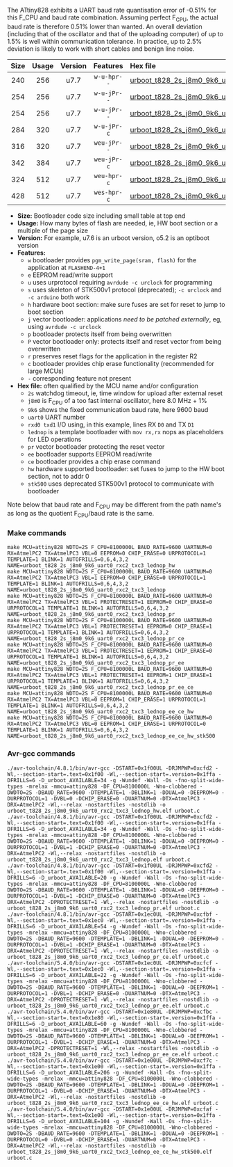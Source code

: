 The ATtiny828 exhibits a UART baud rate quantisation error of -0.51% for this F_CPU and baud rate combination. Assuming perfect F<sub>CPU</sub>, the actual baud rate is therefore 0.51% lower than wanted. An overall deviation (including that of the oscillator and that of the uploading computer) of up to 1.5% is well within communication tolerance. In practice, up to 2.5% deviation is likely to work with short cables and benign line noise.

|Size|Usage|Version|Features|Hex file|
|:-:|:-:|:-:|:-:|:--|
|240|256|u7.7|`w-u-hpr--`|[urboot_t828_2s_j8m0_9k6_uart0_rxc2_txc3_lednop_hw.hex](https://raw.githubusercontent.com/stefanrueger/urboot.hex/main/mcus/attiny828/watchdog_2_s/internal_oscillator_j%2B1.25%25/%2B8m000000_hz/%2B%2B%2B9k6_baud/uart0_rxc2_txc3/lednop/urboot_t828_2s_j8m0_9k6_uart0_rxc2_txc3_lednop_hw.hex)|
|254|256|u7.7|`w-u-jPr--`|[urboot_t828_2s_j8m0_9k6_uart0_rxc2_txc3_lednop.hex](https://raw.githubusercontent.com/stefanrueger/urboot.hex/main/mcus/attiny828/watchdog_2_s/internal_oscillator_j%2B1.25%25/%2B8m000000_hz/%2B%2B%2B9k6_baud/uart0_rxc2_txc3/lednop/urboot_t828_2s_j8m0_9k6_uart0_rxc2_txc3_lednop.hex)|
|254|256|u7.7|`w-u-jPr--`|[urboot_t828_2s_j8m0_9k6_uart0_rxc2_txc3_lednop_pr.hex](https://raw.githubusercontent.com/stefanrueger/urboot.hex/main/mcus/attiny828/watchdog_2_s/internal_oscillator_j%2B1.25%25/%2B8m000000_hz/%2B%2B%2B9k6_baud/uart0_rxc2_txc3/lednop/urboot_t828_2s_j8m0_9k6_uart0_rxc2_txc3_lednop_pr.hex)|
|284|320|u7.7|`w-u-jPr-c`|[urboot_t828_2s_j8m0_9k6_uart0_rxc2_txc3_lednop_pr_ce.hex](https://raw.githubusercontent.com/stefanrueger/urboot.hex/main/mcus/attiny828/watchdog_2_s/internal_oscillator_j%2B1.25%25/%2B8m000000_hz/%2B%2B%2B9k6_baud/uart0_rxc2_txc3/lednop/urboot_t828_2s_j8m0_9k6_uart0_rxc2_txc3_lednop_pr_ce.hex)|
|316|320|u7.7|`weu-jPr--`|[urboot_t828_2s_j8m0_9k6_uart0_rxc2_txc3_lednop_pr_ee.hex](https://raw.githubusercontent.com/stefanrueger/urboot.hex/main/mcus/attiny828/watchdog_2_s/internal_oscillator_j%2B1.25%25/%2B8m000000_hz/%2B%2B%2B9k6_baud/uart0_rxc2_txc3/lednop/urboot_t828_2s_j8m0_9k6_uart0_rxc2_txc3_lednop_pr_ee.hex)|
|342|384|u7.7|`weu-jPr-c`|[urboot_t828_2s_j8m0_9k6_uart0_rxc2_txc3_lednop_pr_ee_ce.hex](https://raw.githubusercontent.com/stefanrueger/urboot.hex/main/mcus/attiny828/watchdog_2_s/internal_oscillator_j%2B1.25%25/%2B8m000000_hz/%2B%2B%2B9k6_baud/uart0_rxc2_txc3/lednop/urboot_t828_2s_j8m0_9k6_uart0_rxc2_txc3_lednop_pr_ee_ce.hex)|
|324|512|u7.7|`weu-hpr-c`|[urboot_t828_2s_j8m0_9k6_uart0_rxc2_txc3_lednop_ee_ce_hw.hex](https://raw.githubusercontent.com/stefanrueger/urboot.hex/main/mcus/attiny828/watchdog_2_s/internal_oscillator_j%2B1.25%25/%2B8m000000_hz/%2B%2B%2B9k6_baud/uart0_rxc2_txc3/lednop/urboot_t828_2s_j8m0_9k6_uart0_rxc2_txc3_lednop_ee_ce_hw.hex)|
|428|512|u7.7|`wes-hpr-c`|[urboot_t828_2s_j8m0_9k6_uart0_rxc2_txc3_lednop_ee_ce_hw_stk500.hex](https://raw.githubusercontent.com/stefanrueger/urboot.hex/main/mcus/attiny828/watchdog_2_s/internal_oscillator_j%2B1.25%25/%2B8m000000_hz/%2B%2B%2B9k6_baud/uart0_rxc2_txc3/lednop/urboot_t828_2s_j8m0_9k6_uart0_rxc2_txc3_lednop_ee_ce_hw_stk500.hex)|

- **Size:** Bootloader code size including small table at top end
- **Usage:** How many bytes of flash are needed, ie, HW boot section or a multiple of the page size
- **Version:** For example, u7.6 is an urboot version, o5.2 is an optiboot version
- **Features:**
  + `w` bootloader provides `pgm_write_page(sram, flash)` for the application at `FLASHEND-4+1`
  + `e` EEPROM read/write support
  + `u` uses urprotocol requiring `avrdude -c urclock` for programming
  + `s` uses skeleton of STK500v1 protocol (deprecated); `-c urclock` and `-c arduino` both work
  + `h` hardware boot section: make sure fuses are set for reset to jump to boot section
  + `j` vector bootloader: applications *need to be patched externally*, eg, using `avrdude -c urclock`
  + `p` bootloader protects itself from being overwritten
  + `P` vector bootloader only: protects itself and reset vector from being overwritten
  + `r` preserves reset flags for the application in the register R2
  + `c` bootloader provides chip erase functionality (recommended for large MCUs)
  + `-` corresponding feature not present
- **Hex file:** often qualified by the MCU name and/or configuration
  + `2s` watchdog timeout, ie, time window for upload after external reset
  + `j8m0` is F<sub>CPU</sub> of a too fast internal oscillator, here 8.0 MHz + 1%
  + `9k6` shows the fixed communication baud rate, here 9600 baud
  + `uart0` UART number
  + `rxd0 txd1` I/O using, in this example, lines RX `D0` and TX `D1`
  + `lednop` is a template bootloader with `mov rx,rx` nops as placeholders for LED operations
  + `pr` vector bootloader protecting the reset vector
  + `ee` bootloader supports EEPROM read/write
  + `ce` bootloader provides a chip erase command
  + `hw` hardware supported bootloader: set fuses to jump to the HW boot section, not to addr 0
  + `stk500` uses deprecated STK500v1 protocol to communicate with bootloader


Note below that baud rate and F<sub>CPU</sub> may be different from the path name's as long as the quotient F<sub>CPU</sub>/baud rate is the same.

### Make commands
```
make MCU=attiny828 WDTO=2S F_CPU=8100000L BAUD_RATE=9600 UARTNUM=0 RX=AtmelPC2 TX=AtmelPC3 VBL=0 EEPROM=0 CHIP_ERASE=0 URPROTOCOL=1 TEMPLATE=1 BLINK=1 AUTOFRILLS=0,6,4,3,2 NAME=urboot_t828_2s_j8m0_9k6_uart0_rxc2_txc3_lednop_hw
make MCU=attiny828 WDTO=2S F_CPU=8100000L BAUD_RATE=9600 UARTNUM=0 RX=AtmelPC2 TX=AtmelPC3 VBL=1 EEPROM=0 CHIP_ERASE=0 URPROTOCOL=1 TEMPLATE=1 BLINK=1 AUTOFRILLS=0,6,4,3,2 NAME=urboot_t828_2s_j8m0_9k6_uart0_rxc2_txc3_lednop
make MCU=attiny828 WDTO=2S F_CPU=8100000L BAUD_RATE=9600 UARTNUM=0 RX=AtmelPC2 TX=AtmelPC3 VBL=1 PROTECTRESET=1 EEPROM=0 CHIP_ERASE=0 URPROTOCOL=1 TEMPLATE=1 BLINK=1 AUTOFRILLS=0,6,4,3,2 NAME=urboot_t828_2s_j8m0_9k6_uart0_rxc2_txc3_lednop_pr
make MCU=attiny828 WDTO=2S F_CPU=8100000L BAUD_RATE=9600 UARTNUM=0 RX=AtmelPC2 TX=AtmelPC3 VBL=1 PROTECTRESET=1 EEPROM=0 CHIP_ERASE=1 URPROTOCOL=1 TEMPLATE=1 BLINK=1 AUTOFRILLS=0,6,4,3,2 NAME=urboot_t828_2s_j8m0_9k6_uart0_rxc2_txc3_lednop_pr_ce
make MCU=attiny828 WDTO=2S F_CPU=8100000L BAUD_RATE=9600 UARTNUM=0 RX=AtmelPC2 TX=AtmelPC3 VBL=1 PROTECTRESET=1 EEPROM=1 CHIP_ERASE=0 URPROTOCOL=1 TEMPLATE=1 BLINK=1 AUTOFRILLS=0,6,4,3,2 NAME=urboot_t828_2s_j8m0_9k6_uart0_rxc2_txc3_lednop_pr_ee
make MCU=attiny828 WDTO=2S F_CPU=8100000L BAUD_RATE=9600 UARTNUM=0 RX=AtmelPC2 TX=AtmelPC3 VBL=1 PROTECTRESET=1 EEPROM=1 CHIP_ERASE=1 URPROTOCOL=1 TEMPLATE=1 BLINK=1 AUTOFRILLS=0,6,4,3,2 NAME=urboot_t828_2s_j8m0_9k6_uart0_rxc2_txc3_lednop_pr_ee_ce
make MCU=attiny828 WDTO=2S F_CPU=8100000L BAUD_RATE=9600 UARTNUM=0 RX=AtmelPC2 TX=AtmelPC3 VBL=0 EEPROM=1 CHIP_ERASE=1 URPROTOCOL=1 TEMPLATE=1 BLINK=1 AUTOFRILLS=0,6,4,3,2 NAME=urboot_t828_2s_j8m0_9k6_uart0_rxc2_txc3_lednop_ee_ce_hw
make MCU=attiny828 WDTO=2S F_CPU=8100000L BAUD_RATE=9600 UARTNUM=0 RX=AtmelPC2 TX=AtmelPC3 VBL=0 EEPROM=1 CHIP_ERASE=1 URPROTOCOL=0 TEMPLATE=1 BLINK=1 AUTOFRILLS=0,6,4,3,2 NAME=urboot_t828_2s_j8m0_9k6_uart0_rxc2_txc3_lednop_ee_ce_hw_stk500
```

### Avr-gcc commands
```
./avr-toolchain/4.8.1/bin/avr-gcc -DSTART=0x1f00UL -DRJMPWP=0xcfd2 -Wl,--section-start=.text=0x1f00 -Wl,--section-start=.version=0x1ffa -DFRILLS=6 -D_urboot_AVAILABLE=34 -g -Wundef -Wall -Os -fno-split-wide-types -mrelax -mmcu=attiny828 -DF_CPU=8100000L -Wno-clobbered -DWDTO=2S -DBAUD_RATE=9600 -DTEMPLATE=1 -DBLINK=1 -DDUAL=0 -DEEPROM=0 -DURPROTOCOL=1 -DVBL=0 -DCHIP_ERASE=0 -DUARTNUM=0 -DTX=AtmelPC3 -DRX=AtmelPC2 -Wl,--relax -nostartfiles -nostdlib -o urboot_t828_2s_j8m0_9k6_uart0_rxc2_txc3_lednop_hw.elf urboot.c
./avr-toolchain/4.8.1/bin/avr-gcc -DSTART=0x1f00UL -DRJMPWP=0xcfd2 -Wl,--section-start=.text=0x1f00 -Wl,--section-start=.version=0x1ffa -DFRILLS=6 -D_urboot_AVAILABLE=34 -g -Wundef -Wall -Os -fno-split-wide-types -mrelax -mmcu=attiny828 -DF_CPU=8100000L -Wno-clobbered -DWDTO=2S -DBAUD_RATE=9600 -DTEMPLATE=1 -DBLINK=1 -DDUAL=0 -DEEPROM=0 -DURPROTOCOL=1 -DVBL=1 -DCHIP_ERASE=0 -DUARTNUM=0 -DTX=AtmelPC3 -DRX=AtmelPC2 -Wl,--relax -nostartfiles -nostdlib -o urboot_t828_2s_j8m0_9k6_uart0_rxc2_txc3_lednop.elf urboot.c
./avr-toolchain/4.8.1/bin/avr-gcc -DSTART=0x1f00UL -DRJMPWP=0xcfd2 -Wl,--section-start=.text=0x1f00 -Wl,--section-start=.version=0x1ffa -DFRILLS=6 -D_urboot_AVAILABLE=20 -g -Wundef -Wall -Os -fno-split-wide-types -mrelax -mmcu=attiny828 -DF_CPU=8100000L -Wno-clobbered -DWDTO=2S -DBAUD_RATE=9600 -DTEMPLATE=1 -DBLINK=1 -DDUAL=0 -DEEPROM=0 -DURPROTOCOL=1 -DVBL=1 -DCHIP_ERASE=0 -DUARTNUM=0 -DTX=AtmelPC3 -DRX=AtmelPC2 -DPROTECTRESET=1 -Wl,--relax -nostartfiles -nostdlib -o urboot_t828_2s_j8m0_9k6_uart0_rxc2_txc3_lednop_pr.elf urboot.c
./avr-toolchain/4.8.1/bin/avr-gcc -DSTART=0x1ec0UL -DRJMPWP=0xcfbf -Wl,--section-start=.text=0x1ec0 -Wl,--section-start=.version=0x1ffa -DFRILLS=6 -D_urboot_AVAILABLE=54 -g -Wundef -Wall -Os -fno-split-wide-types -mrelax -mmcu=attiny828 -DF_CPU=8100000L -Wno-clobbered -DWDTO=2S -DBAUD_RATE=9600 -DTEMPLATE=1 -DBLINK=1 -DDUAL=0 -DEEPROM=0 -DURPROTOCOL=1 -DVBL=1 -DCHIP_ERASE=1 -DUARTNUM=0 -DTX=AtmelPC3 -DRX=AtmelPC2 -DPROTECTRESET=1 -Wl,--relax -nostartfiles -nostdlib -o urboot_t828_2s_j8m0_9k6_uart0_rxc2_txc3_lednop_pr_ce.elf urboot.c
./avr-toolchain/5.4.0/bin/avr-gcc -DSTART=0x1ec0UL -DRJMPWP=0xcfcf -Wl,--section-start=.text=0x1ec0 -Wl,--section-start=.version=0x1ffa -DFRILLS=6 -D_urboot_AVAILABLE=22 -g -Wundef -Wall -Os -fno-split-wide-types -mrelax -mmcu=attiny828 -DF_CPU=8100000L -Wno-clobbered -DWDTO=2S -DBAUD_RATE=9600 -DTEMPLATE=1 -DBLINK=1 -DDUAL=0 -DEEPROM=1 -DURPROTOCOL=1 -DVBL=1 -DCHIP_ERASE=0 -DUARTNUM=0 -DTX=AtmelPC3 -DRX=AtmelPC2 -DPROTECTRESET=1 -Wl,--relax -nostartfiles -nostdlib -o urboot_t828_2s_j8m0_9k6_uart0_rxc2_txc3_lednop_pr_ee.elf urboot.c
./avr-toolchain/5.4.0/bin/avr-gcc -DSTART=0x1e80UL -DRJMPWP=0xcfbc -Wl,--section-start=.text=0x1e80 -Wl,--section-start=.version=0x1ffa -DFRILLS=6 -D_urboot_AVAILABLE=60 -g -Wundef -Wall -Os -fno-split-wide-types -mrelax -mmcu=attiny828 -DF_CPU=8100000L -Wno-clobbered -DWDTO=2S -DBAUD_RATE=9600 -DTEMPLATE=1 -DBLINK=1 -DDUAL=0 -DEEPROM=1 -DURPROTOCOL=1 -DVBL=1 -DCHIP_ERASE=1 -DUARTNUM=0 -DTX=AtmelPC3 -DRX=AtmelPC2 -DPROTECTRESET=1 -Wl,--relax -nostartfiles -nostdlib -o urboot_t828_2s_j8m0_9k6_uart0_rxc2_txc3_lednop_pr_ee_ce.elf urboot.c
./avr-toolchain/5.4.0/bin/avr-gcc -DSTART=0x1e00UL -DRJMPWP=0xcf7c -Wl,--section-start=.text=0x1e00 -Wl,--section-start=.version=0x1ffa -DFRILLS=6 -D_urboot_AVAILABLE=206 -g -Wundef -Wall -Os -fno-split-wide-types -mrelax -mmcu=attiny828 -DF_CPU=8100000L -Wno-clobbered -DWDTO=2S -DBAUD_RATE=9600 -DTEMPLATE=1 -DBLINK=1 -DDUAL=0 -DEEPROM=1 -DURPROTOCOL=1 -DVBL=0 -DCHIP_ERASE=1 -DUARTNUM=0 -DTX=AtmelPC3 -DRX=AtmelPC2 -Wl,--relax -nostartfiles -nostdlib -o urboot_t828_2s_j8m0_9k6_uart0_rxc2_txc3_lednop_ee_ce_hw.elf urboot.c
./avr-toolchain/5.4.0/bin/avr-gcc -DSTART=0x1e00UL -DRJMPWP=0xcfaf -Wl,--section-start=.text=0x1e00 -Wl,--section-start=.version=0x1ffa -DFRILLS=6 -D_urboot_AVAILABLE=104 -g -Wundef -Wall -Os -fno-split-wide-types -mrelax -mmcu=attiny828 -DF_CPU=8100000L -Wno-clobbered -DWDTO=2S -DBAUD_RATE=9600 -DTEMPLATE=1 -DBLINK=1 -DDUAL=0 -DEEPROM=1 -DURPROTOCOL=0 -DVBL=0 -DCHIP_ERASE=1 -DUARTNUM=0 -DTX=AtmelPC3 -DRX=AtmelPC2 -Wl,--relax -nostartfiles -nostdlib -o urboot_t828_2s_j8m0_9k6_uart0_rxc2_txc3_lednop_ee_ce_hw_stk500.elf urboot.c
```

